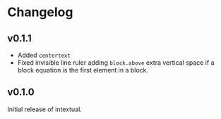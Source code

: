 # Changelog

## v0.1.1

- Added `centertext`
- Fixed invisible line ruler adding `block.above` extra vertical space if a block equation is the first element in a block.

## v0.1.0

Initial release of intextual.
